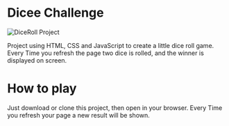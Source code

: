 # Dicee Challenge
![DiceRoll Project](https://raw.githubusercontent.com/thiagohrcosta/Estudos/master/webDevelopment/Bootcamp%20Web%20development/DiceeChallenge/images/diceScreen.jpg)

Project using HTML, CSS and JavaScript to create a little dice roll game. Every Time you refresh the page two dice is rolled, and the winner is displayed on screen.

# How to play

Just download or clone this project, then open in your browser. Every Time you refresh your page a new result will be shown.
